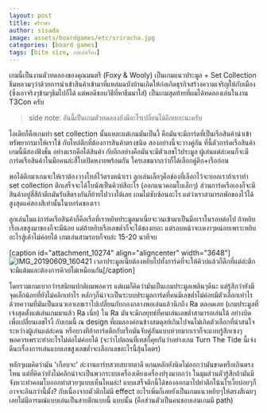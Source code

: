 ```yaml
---
layout: post
title: ศรีราชา
author: sisada
image: assets/boardgames/etc/sriracha.jpg
categories: [board games]
tags: [bite size, กบเล่าเรื่อง]
---
```

เกมนี้เป็นงานตัวทดลองของคุณมนตรี (Foxy & Wooly) เป็นเกมแนวประมูล + Set Collection ธีมหลวมๆว่าด้วยการนำเข้าสินค้าเข้ามาที่แหล่มฉบังบ้านเกิดให้ก่อเกิดธุรกิจสร้างความเจริญให้กับเมือง (ซึ่งเอาจริงๆข้ามๆธีมไปก็ได้ แต่พอดีชอบวิธีที่หาธีมมาใส่) เป็นเกมสุดท้ายที่ผมได้ทดลองเล่นในงาน T3Con ครับ

> side note: อันนี้เป็นเกมตัวทดลองยังมีอะไรเปลี่ยนได้อีกเยอะนะครับ


ไอเดียก็คือเกมทำ set collection นั้นแหละแต่เกมมันเป็นงี้ คือมันจะมีการ์ดที่เป็นเรือสินค้านำเข้าทรัพยากรมาให้เราใช้ กับไทล์ตึกที่ต้องการสินค้าตรงชนิด สองอย่างนี้จะวางคู่กัน ที่นี้ตัวการ์ดเรือสินค้าเกมนี้มีสองฟังชั่น อย่างแรกคือได้สินค้า กับอีกอย่างคือมันจะมีตัวเลขไว้ประมูล ผู้เล่นแต่ล่ะคนก็จะมีการ์ดเรือสินค้าในมือคนล่ะสี่ใบเปิดหงายพร้อมกัน ใครเลขมากกว่าก็ได้เลือกคู่ตึก+เรือก่อน

พอได้ตึกมาเกมจะให้เราต้องวางไทล์ไว้ตรงหน้าเรา ลูกเล่นเล็กๆคือช่องที่เลือกไว้จะบอกเราถ้าเราทำ set collection ตึกเสร็จจะได้โบนัสเป็นคิวบ์สีอะไร (ออกแนวคอมโบเล็กๆ) ส่วนการ์ดเรือเองก็จะมีสินค้าอยู่สี่สีถ้าตึกมันรับสีตรงกันก็ย้ายไปวางได้เลย เกมไม่ซับซ้อนอะไร แต่ว่าเราสามารถพักของไว้ได้สูงสุดแค่สองสีเท่านั้นในบอร์ดของเรา

ลูกเล่นในแง่การ์ดเรือสินค้าก็คือเรือที่เราหยิบประมูลมาเนี่ยจะวนเข้ามาเป็นมือเราในรอบต่อไป ถ้าหยิบเรือเลขสูงมาของก็จะมีน้อย แต่ถ้าหยิบเรือเลขต่ำก็จะได้ของเยอะ แต่รอบหน้าจะเหงาๆหน่อยเพราะหยิบอะไรสู้เค้าไม่ค่อยได้ เกมเล่นสามรอบก็จบล่ะ 15-20 นาทีจบ

[caption id="attachment\_10274" align="aligncenter" width="3648"]![IMG_20190609_160421](https://boardnbon.files.wordpress.com/2019/06/img_20190609_160421.jpg) เวลาประมูลเนี่ยต้องหยิบไปทั้งการ์ดที่จะให้คิวบ์แล้วก็ตึกที่แต่ล่ะตึกจะมีแต้มและต้องการคิวบ์ไม่เหมือนกัน[/caption]

โดยรวมเกมเบากว่ารสนิยมปกติผมพอควร แต่ผมก็คิดว่ามันเป็นเกมประมูลเพลินๆดีนะ แต่รู้สึกว่ายังมีจุดเล็กน้อยที่ยังไม่คลิกเท่าไร หลักๆก็น่าจะเป็นระบบประมูลการ์ดที่คนมีเลขต่ำไม่ค่อยมีตัวเลือกเท่าไร ด้วยความที่มันเป็นแนวเอาเลขเราไปเปลี่ยนกับกองกลางพอเล่นแล้วนึกถึง Ra ตลอดเลย (เกมประมูลที่เจ๋งสุดตั้งแต่เล่นเกมมาแล้ว Ra เนี่ย) ใน Ra มันจะมีกลยุทธ์ที่คนเล่นเลขต่ำสามารถเล่นได้ อย่างบิดเพื่อเปลี่ยนเลขไรงี้ กับเกมนี้ ณ design ที่ผมลองค่อนข้างสมดุลย์เกินไปจนไม่เกิดตัวเลือกที่น่าสนใจระหว่างผู้เล่นแต่ล่ะคน หรือบางทีถ้าการ์ดตึกกับเรือมันจับคู่กันแบบห่วยมากเราก็จะแบบรู้สึกเซงๆพอควรเพราะทำอะไรไม่ต่อไม่ค่อยได้ (จะว่าไปตอนที่เทสก็คุยกันว่าอย่างเกม Turn The Tide นี้เจ๋งดีนะเรื่องการเล่นแบบเลขสูงเลขต่ำจะเลือกเลขอะไรนี้ลุ้นโคตร)

หลักๆผมคิดว่ามัน 'เกือบจะ' ล่ะงานอาร์ทสวยสบายตาดี แกนหลักยังนิดไม่ออกว่ามันขาดหรือเกินตรงไหน แต่ที่คิดว่ายังไม่คลิกน่าจะเป็นพวกระบบเครื่องเคียงเครื่องปรุงมากกว่า ในมุมส่วนตัวรู้สึกถ้ามันมีจังหวะทำคอมโบออกท่าสวยๆแบบเห็นไหมล่ะ! แบบเสร็จตึกนี้ได้ของออกมาไปทำตึกโน้นไรเงี้ยบ่อยๆก็อาจจะอินกว่านี้มั้ง? กับเนื่องจากตัวตึกไม่มี effect อะไรเพิ่มก็เลยยังเป็นเกมแนวหยิบๆให้ตรงสีเฉยๆ เลยไม่มีอารมณ์แบบเล่นเป็นสายตึกแบบนี้ แบบนั้น (คือส่วนตัวเป็นคนชอบเล่นเกมมี path)